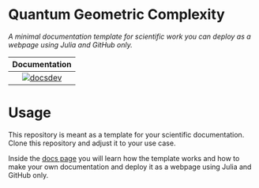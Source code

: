 # Quantum Geometric Complexity

*A minimal documentation template for scientific work you can deploy as a webpage using Julia and GitHub only.*

| **Documentation**                                                               | 
|:-------------------------------------------------------------------------------:|
|[![docsdev](https://img.shields.io/badge/docs-dev-lightblue.svg)](https://acroscarrillo.github.io/Quantum_Geometric_Complexity/dev/)|

# Usage

This repository is meant as a template for your scientific documentation. Clone this repository and adjust  it to your use case. 

Inside the [docs page](https://acroscarrillo.github.io/Quantum_Geometric_Complexity/dev/) you will learn how the template works and how to make your own documentation and deploy it as a webpage using Julia and GitHub only.
